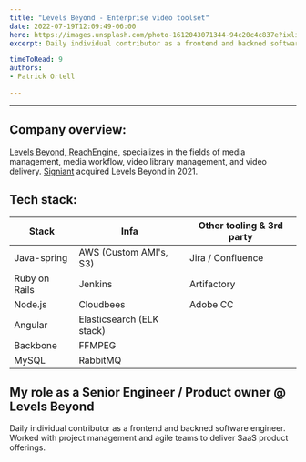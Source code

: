 ```yaml
---
title: "Levels Beyond - Enterprise video toolset"
date: 2022-07-19T12:09:49-06:00
hero: https://images.unsplash.com/photo-1612043071344-94c20c4c837e?ixlib=rb-1.2.1&ixid=MnwxMjA3fDB8MHxwaG90by1wYWdlfHx8fGVufDB8fHx8&auto=format&fit=crop&w=1032&q=80
excerpt: Daily individual contributor as a frontend and backned software engineer. Worked with project management and agile teams to deliver SaaS product offerings.

timeToRead: 9
authors:
- Patrick Ortell

---
```

---
## Company overview:
 [ Levels Beyond, ReachEngine](https://www.crunchbase.com/organization/levels-beyond), specializes in the fields of media management, media workflow, video library management, and video delivery. [ Signiant](https://www.signiant.com/reachengine/) acquired Levels Beyond in 2021.


## Tech stack:
  | Stack               |Infa                          |Other tooling & 3rd party                         |
  |----------------|-------------------------------|-----------------------------|
  |Java-spring|AWS (Custom AMI's, S3)            |Jira / Confluence            |
  |Ruby on Rails          |Jenkins            |    Artifactory        |
  |Node.js          |Cloudbees|Adobe CC|
  |Angular        |Elasticsearch (ELK stack)||
  |Backbone          |FFMPEG|
  |MySQL          |RabbitMQ||



## My role as a Senior Engineer / Product owner @ Levels Beyond
Daily individual contributor as a frontend and backned software engineer. Worked with project management and agile teams to deliver SaaS product offerings.
